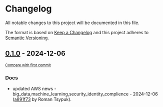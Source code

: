 # Changelog

All notable changes to this project will be documented in this file.

The format is based on [Keep a Changelog](http://keepachangelog.com/en/1.0.0/)
and this project adheres to [Semantic Versioning](http://semver.org/spec/v2.0.0.html).

<!-- insertion marker -->
## [0.1.0](https://github.com/tsypuk/aws-news/releases/tag/ver-2024-12-060.1.0) - 2024-12-06

<small>[Compare with first commit](https://github.com/tsypuk/aws-news/compare/d34a67e6c5714fabe51f32ba9db288d9b3dbe375...ver-2024-12-06)</small>

### Docs

- updated AWS news - big_data,machine_learning,security_identity_complience - 2024-12-06 ([a891f73](https://github.com/tsypuk/aws-news/commit/a891f73bac3a381985ea638d931a87fb648fc06f) by Roman Tsypuk).

